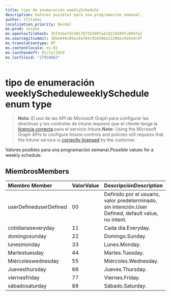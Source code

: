 ```yaml
---
title: tipo de enumeración weeklySchedule
description: Valores posibles para una programación semanal.
author: tfitzmac
localization_priority: Normal
ms.prod: intune
ms.openlocfilehash: 35f41be7d53017072b399fa4c82192897c804fe2
ms.sourcegitcommit: 36be044c89a19af84c93e586e22200ec919e4c9f
ms.translationtype: MT
ms.contentlocale: es-ES
ms.lasthandoff: 01/12/2019
ms.locfileid: "27934663"
---
```

# <a name="weeklyschedule-enum-type"></a><span data-ttu-id="0c167-103">tipo de enumeración weeklySchedule</span><span class="sxs-lookup"><span data-stu-id="0c167-103">weeklySchedule enum type</span></span>

> <span data-ttu-id="0c167-104">**Nota:** El uso de las API de Microsoft Graph para configurar las directivas y los controles de Intune requiere que el cliente tenga la [licencia correcta](https://go.microsoft.com/fwlink/?linkid=839381) para el servicio Intune.</span><span class="sxs-lookup"><span data-stu-id="0c167-104">**Note:** Using the Microsoft Graph APIs to configure Intune controls and policies still requires that the Intune service is [correctly licensed](https://go.microsoft.com/fwlink/?linkid=839381) by the customer.</span></span>

<span data-ttu-id="0c167-105">Valores posibles para una programación semanal.</span><span class="sxs-lookup"><span data-stu-id="0c167-105">Possible values for a weekly schedule.</span></span>
## <a name="members"></a><span data-ttu-id="0c167-106">Miembros</span><span class="sxs-lookup"><span data-stu-id="0c167-106">Members</span></span>
|<span data-ttu-id="0c167-107">Miembro	</span><span class="sxs-lookup"><span data-stu-id="0c167-107">Member</span></span>|<span data-ttu-id="0c167-108">Valor</span><span class="sxs-lookup"><span data-stu-id="0c167-108">Value</span></span>|<span data-ttu-id="0c167-109">Descripción</span><span class="sxs-lookup"><span data-stu-id="0c167-109">Description</span></span>|
|:---|:---|:---|
|<span data-ttu-id="0c167-110">userDefined</span><span class="sxs-lookup"><span data-stu-id="0c167-110">userDefined</span></span>|<span data-ttu-id="0c167-111">0</span><span class="sxs-lookup"><span data-stu-id="0c167-111">0</span></span>|<span data-ttu-id="0c167-112">Definido por el usuario, valor predeterminado, sin intención.</span><span class="sxs-lookup"><span data-stu-id="0c167-112">User Defined, default value, no intent.</span></span>|
|<span data-ttu-id="0c167-113">cotidianas</span><span class="sxs-lookup"><span data-stu-id="0c167-113">everyday</span></span>|<span data-ttu-id="0c167-114">1</span><span class="sxs-lookup"><span data-stu-id="0c167-114">1</span></span>|<span data-ttu-id="0c167-115">Cada día.</span><span class="sxs-lookup"><span data-stu-id="0c167-115">Everyday.</span></span>|
|<span data-ttu-id="0c167-116">domingo</span><span class="sxs-lookup"><span data-stu-id="0c167-116">sunday</span></span>|<span data-ttu-id="0c167-117">2</span><span class="sxs-lookup"><span data-stu-id="0c167-117">2</span></span>|<span data-ttu-id="0c167-118">Domingo.</span><span class="sxs-lookup"><span data-stu-id="0c167-118">Sunday.</span></span>|
|<span data-ttu-id="0c167-119">lunes</span><span class="sxs-lookup"><span data-stu-id="0c167-119">monday</span></span>|<span data-ttu-id="0c167-120">3</span><span class="sxs-lookup"><span data-stu-id="0c167-120">3</span></span>|<span data-ttu-id="0c167-121">Lunes.</span><span class="sxs-lookup"><span data-stu-id="0c167-121">Monday.</span></span>|
|<span data-ttu-id="0c167-122">Martes</span><span class="sxs-lookup"><span data-stu-id="0c167-122">tuesday</span></span>|<span data-ttu-id="0c167-123">4</span><span class="sxs-lookup"><span data-stu-id="0c167-123">4</span></span>|<span data-ttu-id="0c167-124">Martes.</span><span class="sxs-lookup"><span data-stu-id="0c167-124">Tuesday.</span></span>|
|<span data-ttu-id="0c167-125">Miércoles</span><span class="sxs-lookup"><span data-stu-id="0c167-125">wednesday</span></span>|<span data-ttu-id="0c167-126">5</span><span class="sxs-lookup"><span data-stu-id="0c167-126">5</span></span>|<span data-ttu-id="0c167-127">Miércoles.</span><span class="sxs-lookup"><span data-stu-id="0c167-127">Wednesday.</span></span>|
|<span data-ttu-id="0c167-128">Jueves</span><span class="sxs-lookup"><span data-stu-id="0c167-128">thursday</span></span>|<span data-ttu-id="0c167-129">6</span><span class="sxs-lookup"><span data-stu-id="0c167-129">6</span></span>|<span data-ttu-id="0c167-130">Jueves.</span><span class="sxs-lookup"><span data-stu-id="0c167-130">Thursday.</span></span>|
|<span data-ttu-id="0c167-131">viernes</span><span class="sxs-lookup"><span data-stu-id="0c167-131">friday</span></span>|<span data-ttu-id="0c167-132">7</span><span class="sxs-lookup"><span data-stu-id="0c167-132">7</span></span>|<span data-ttu-id="0c167-133">Viernes.</span><span class="sxs-lookup"><span data-stu-id="0c167-133">Friday.</span></span>|
|<span data-ttu-id="0c167-134">sábado</span><span class="sxs-lookup"><span data-stu-id="0c167-134">saturday</span></span>|<span data-ttu-id="0c167-135">8</span><span class="sxs-lookup"><span data-stu-id="0c167-135">8</span></span>|<span data-ttu-id="0c167-136">Sábado.</span><span class="sxs-lookup"><span data-stu-id="0c167-136">Saturday.</span></span>|



